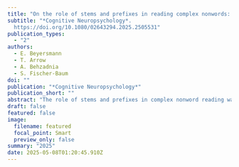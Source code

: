 ```yaml
---
title: "On the role of stems and prefixes in reading complex nonwords: Evidence from individuals with and without acquired dyslexia"
subtitle: "*Cognitive Neuropsychology*.
  https://doi.org/10.1080/02643294.2025.2505531"
publication_types:
  - "2"
authors:
  - E. Beyersmann
  - T. Arrow
  - A. Behzadnia
  - S. Fischer-Baum
doi: ""
publication: "*Cognitive Neuropsychology*"
publication_short: ""
abstract: "The role of stems and prefixes in complex nonword reading was investigated in unimpaired readers and five individuals with acquired dyslexia. All participants completed a reading aloud task (and the reading impaired individuals also completed a repetition task) with four different types of nonwords: prefix + stem (refront), non-prefix + stem (tefront), prefix + non-stem (refrint), non-prefix + non-stem (tefrint); and prefixed and non-prefixed filler words. The unimpaired readers responded fastest to nonwords containing two morphemes (prefix + stem), slower to nonwords with one morpheme (non-prefix + stem; prefix + non-stem), and slowest in the non-morphemic control condition (non-prefix + non-stem), providing evidence for the added benefit of prefixes and stems during reading. The five reading impaired individuals showed facilitatory morpheme effects across both tasks, but stem-effects were more robust than affix-effects. There was no difference between the prefixed and non-prefixed words in any of the data. The impact of morphological structure on nonword reading and repetition points to the important role of morphemes across different modalities."
draft: false
featured: false
image:
  filename: featured
  focal_point: Smart
  preview_only: false
summary: "2025"
date: 2025-05-08T01:20:45.910Z
---
```

